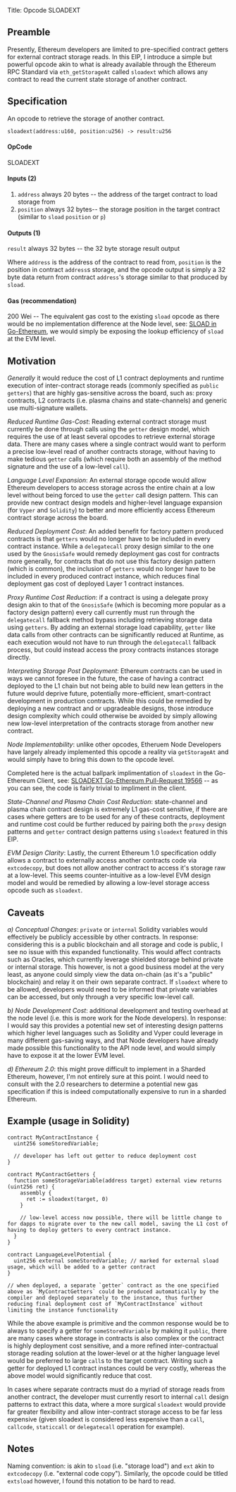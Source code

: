 Title: Opcode SLOADEXT

## Preamble

Presently, Ethereum developers are limited to pre-specified contract getters for external contract storage reads. In this EIP, I introduce a simple but powerful opcode akin to what is already available through the Ethereum RPC Standard via `eth_getStorageAt` called `sloadext` which allows any contract to read the current state storage of another contract.

## Specification

An opcode to retrieve the storage of another contract.

```
sloadext(address:u160, position:u256) -> result:u256
```

#### OpCode

SLOADEXT

#### Inputs (2)

1) `address` always 20 bytes -- the address of the target contract to load storage from
2) `position` always 32 bytes-- the storage position in the target contract (similar to `sload` `position` or `p`)

#### Outputs (1)

`result` always 32 bytes -- the 32 byte storage result output

Where `address` is the address of the contract to read from, `position` is the position in contract `address`s storage, and the opcode output is simply a 32 byte data return from contract `address`'s storage similar to that produced by `sload`.

#### Gas (recommendation)

200 Wei -- The equivalent gas cost to the existing `sload` opcode as there would be no implementation difference at the Node level, see: [SLOAD in Go-Ethereum](https://github.com/ethereum/go-ethereum/blob/7504dbd6eb3f62371f86b06b03ffd665690951f2/core/vm/instructions.go#L629), we would simply be exposing the lookup efficiency of `sload` at the EVM level.

## Motivation

*Generally* it would reduce the cost of L1 contract deployments and runtime execution of inter-contract storage reads (commonly specified as `public` `getters`) that are highly gas-sensitive across the board, such as: proxy contracts, L2 contracts (i.e. plasma chains and state-channels) and generic use multi-signature wallets.

*Reduced Runtime Gas-Cost*: Reading external contract storage must currently be done through calls using the `getter` design model, which requires the use of at least several opcodes to retrieve external storage data. There are many cases where a single contract would want to perform a precise low-level read of another contracts storage, without having to make tedious `getter` calls (which require both an assembly of the method signature and the use of a low-level `call`).

*Language Level Expansion*: An external storage opcode would allow Ethereum developers to access storage across the entire chain at a low level without being forced to use the `getter` call design pattern. This can provide new contract design models and higher-level language expansion (for `Vyper` and `Solidity`) to better and more efficiently access Ethereum contract storage across the board.

*Reduced Deployment Cost*: An added benefit for factory pattern produced contracts is that `getters` would no longer have to be included in every contract instance. While a `delegatecall` proxy design similar to the one used by the `GnosisSafe` would remedy deployment  gas cost for contracts more generally, for contracts that do not use this factory design pattern (which is common), the inclusion of `getters` would no longer have to be included in every produced contract instance, which reduces final deployment gas cost of deployed Layer 1 contract instances.

*Proxy Runtime Cost Reduction*: if a contract is using a delegate proxy design akin to that of the `GnosisSafe` (which is becoming more popular as a factory design pattern) every call currently must run through the `delegatecall` fallback method bypass including retrieving storage data using `getters`. By adding an external storage load capability, `getter` like data calls from other contracts can be significantly reduced at Runtime, as each execution would not have to run through the `delegatecall` fallback process, but could instead access the proxy contracts instances storage directly.

*Interpreting Storage Post Deployment*: Ethereum contracts can be used in ways we cannot foresee in the future, the case of having a contract deployed to the L1 chain but not being able to build new lean getters in the future would deprive future, potentially more-efficient, smart-contract development in production contracts. While this could be remedied by deploying a new contract and or upgradeable designs, those introduce design complexity which could otherwise be avoided by simply allowing new low-level interpretation of the contracts storage from another new contract.

*Node Implementability*: unlike other opcodes, Etheruem Node Developers have largely already implemented this opcode a reality via `getStorageAt` and would simply have to bring this down to the opcode level.

Completed here is the actual ballpark implimentation of `sloadext` in the Go-Ethereum Client, see: [SLOADEXT Go-Ethereum Pull-Request 19566](https://github.com/ethereum/go-ethereum/pull/19566) -- as you can see, the code is fairly trivial to impliment in the client.

*State-Channel and Plasma Chain Cost Reduction*: state-channel and plasma chain contract design is extremely L1 gas-cost sensitive, if there are cases where getters are to be used for any of these contracts, deployment and runtime cost could be further reduced by pairing both the `proxy` design patterns and `getter` contract design patterns using `sloadext` featured in this EIP.

*EVM Design Clarity*: Lastly, the current Ethereum 1.0 specification oddly allows a contract to externally access another contracts code via `extcodecopy`, but does not allow another contract to access it's storage raw at a low-level. This seems counter-intuitive as a low-level EVM design model and would be remedied by allowing a low-level storage access opcode such as `sloadext`.

## Caveats

*a) Conceptual Changes*: `private` or `internal` Solidity variables would effectively be publicly accessible by other contracts. In response: considering this is a public blockchain and all storage and code is public, I see no issue with this expanded functionality. This would affect contracts such as Oracles, which currently leverage shielded storage behind private or internal storage. This however, is not a good business model at the very least, as anyone could simply view the data on-chain (as it's a "public" blockchain) and relay it on their own separate contract. If `sloadext` where to be allowed, developers would need to be informed that private variables can be accessed, but only through a very specific low-level call.

*b) Node Development Cost*: additional development and testing overhead at the node level (i.e. this is more work for the Node developers). In response: I would say this provides a potential new set of interesting design patterns which higher level languages such as Solidity and Vyper could leverage in many different gas-saving ways, and that Node developers have already made possible this functionality to the API node level, and would simply have to expose it at the lower EVM level.

*d) Ethereum 2.0*: this might prove difficult to implement in a Sharded Ethereum, however, I'm not entirely sure at this point. I would need to consult with the 2.0 researchers to determine a potential new gas specification if this is indeed computationally expensive to run in a sharded Ethereum.

## Example (usage in Solidity)

```
contract MyContractInstance {
  uint256 someStoredVariable;

  // developer has left out getter to reduce deployment cost
}
```

```
contract MyContractGetters {
  function someStorageVariable(address target) external view returns (uint256 ret) {
    assembly {
      ret := sloadext(target, 0)
    }

    // low-level access now possible, there will be little change to for dapps to migrate over to the new call model, saving the L1 cost of having to deploy getters to every contract instance.
  }
}
```

```
contract LanguageLevelPotential {
  uint256 external someStoredVariable; // marked for external sload usage, which will be added to a getter contract
}

// when deployed, a separate `getter` contract as the one specified above as `MyContractGetters` could be produced automatically by the compiler and deployed separately to the instance, thus further reducing final deployment cost of `MyContractInstance` without limiting the instance functionality
```

While the above example is primitive and the common response would be to always to specify a getter for `someStoredVariable` by making it `public`, there are many cases where storage in contracts is also complex or the contract is highly deployment cost sensitive, and a more refined inter-contractual storage reading solution at the lower-level or at the higher language level would be preferred to large `call`s to the target contract. Writing such a getter for deployed L1 contract instances could be very costly, whereas the above model would significantly reduce that cost.

In cases where separate contracts must do a myriad of storage reads from another contract, the developer must currently resort to internal `call` design patterns to extract this data, where a more surgical `sloadext` would provide far greater flexibility and allow inter-contract storage access to be far less expensive (given sloadext is considered less expensive than a `call`, `callcode`, `staticcall` or `delegatecall` operation for example).

## Notes

Naming convention: is akin to `sload` (i.e. "storage load") and `ext` akin to `extcodecopy` (i.e. "external code copy"). Similarly, the opcode could be titled `extsload` however, I found this notation to be hard to read.
